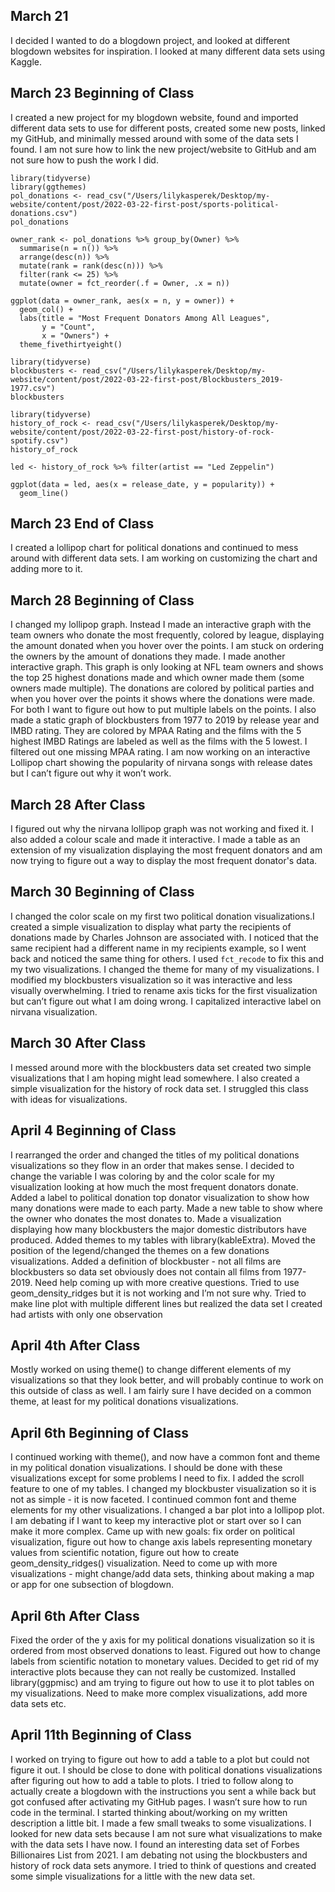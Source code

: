 ## March 21

I decided I wanted to do a blogdown project, and looked at different blogdown websites for inspiration. I looked at many different data sets using Kaggle. 

## March 23 Beginning of Class

I created a new project for my blogdown website, found and imported different data sets to use for different posts, created some new posts, linked my GitHub, and minimally messed around with some of the data sets I found. I am not sure how to link the new project/website to GitHub and am not sure how to push the work I did. 

```{r}
library(tidyverse)
library(ggthemes)
pol_donations <- read_csv("/Users/lilykasperek/Desktop/my-website/content/post/2022-03-22-first-post/sports-political-donations.csv")
pol_donations
```

```{r, message = FALSE, warning = FALSE, echo = FALSE}
owner_rank <- pol_donations %>% group_by(Owner) %>%
  summarise(n = n()) %>%
  arrange(desc(n)) %>%
  mutate(rank = rank(desc(n))) %>%
  filter(rank <= 25) %>%
  mutate(owner = fct_reorder(.f = Owner, .x = n))

ggplot(data = owner_rank, aes(x = n, y = owner)) +
  geom_col() +
  labs(title = "Most Frequent Donators Among All Leagues",
       y = "Count",
       x = "Owners") +
  theme_fivethirtyeight()
```

```{r}
library(tidyverse)
blockbusters <- read_csv("/Users/lilykasperek/Desktop/my-website/content/post/2022-03-22-first-post/Blockbusters_2019-1977.csv")
blockbusters

library(tidyverse)
history_of_rock <- read_csv("/Users/lilykasperek/Desktop/my-website/content/post/2022-03-22-first-post/history-of-rock-spotify.csv")
history_of_rock
```

```{r}
led <- history_of_rock %>% filter(artist == "Led Zeppelin")

ggplot(data = led, aes(x = release_date, y = popularity)) +
  geom_line() 
```

## March 23 End of Class

I created a lollipop chart for political donations and continued to mess around with different data sets. I am working on customizing the chart and adding more to it. 

## March 28 Beginning of Class 

I changed my lollipop graph. Instead I made an interactive graph with the team owners who donate the most frequently, colored by league, displaying the amount donated when you hover over the points. I am stuck on ordering the owners by the amount of donations they made. I made another interactive graph. This graph is only looking at NFL team owners and shows the top 25 highest donations made and which owner made them (some owners made multiple). The donations are colored by political parties and when you hover over the points it shows where the donations were made. For both I want to figure out how to put multiple labels on the points. I also made a static graph of blockbusters from 1977 to 2019 by release year and IMBD rating. They are colored by MPAA Rating and the films with the 5 highest IMBD Ratings are labeled as well as the films with the 5 lowest. I filtered out one missing MPAA rating. I am now working on an interactive Lollipop chart showing the popularity of nirvana songs with release dates but I can’t figure out why it won’t work. 

## March 28 After Class 

I figured out why the nirvana lollipop graph was not working and fixed it. I also added a colour scale and made it interactive. I made a table as an extension of my visualization displaying the most frequent donators and am now trying to figure out a way to display the most frequent donator's data. 

## March 30 Beginning of Class

I changed the color scale on my first two political donation visualizations.I created a simple visualization to display what party the recipients of donations made by Charles Johnson are associated with. I noticed that the same recipient had a different name in my recipients example, so I went back and noticed the same thing for others. I used ```fct_recode``` to fix this and my two visualizations. I changed the theme for many of my visualizations. I modified my blockbusters visualization so it was interactive and less visually overwhelming. I tried to rename axis ticks for the first visualization but can’t figure out what I am doing wrong. I capitalized interactive label on nirvana visualization. 

## March 30 After Class

I messed around more with the blockbusters data set created two simple visualizations that I am hoping might lead somewhere. I also created a simple visualization for the history of rock data set. I struggled this class with ideas for visualizations. 

## April 4 Beginning of Class

I rearranged the order and changed the titles of my political donations visualizations so they flow in an order that makes sense. I decided to change the variable I was coloring by and the color scale for my visualization looking at how much the most frequent donators donate. Added a label to political donation top donator visualization to show how many donations were made to each party. Made a new table to show where the owner who donates the most donates to. Made a visualization displaying how many blockbusters the major domestic distributors have produced. Added themes to my tables with library(kableExtra). Moved the position of the legend/changed the themes on a few donations visualizations. Added a definition of blockbuster - not all films are blockbusters so data set obviously does not contain all films from 1977-2019. Need help coming up with more creative questions. Tried to use geom_density_ridges but it is not working and I’m not sure why. Tried to make line plot with multiple different lines but realized the data set I created had artists with only one observation 

## April 4th After Class

Mostly worked on using theme() to change different elements of my visualizations so that they look better, and will probably continue to work on this outside of class as well. I am fairly sure I have decided on a common theme, at least for my political donations visualizations. 

## April 6th Beginning of Class 

I continued working with theme(), and now have a common font and theme in my political donation visualizations. I should be done with these visualizations except for some problems I need to fix. I added the scroll feature to one of my tables. I changed my blockbuster visualization so it is not as simple - it is now faceted. I continued common font and theme elements for my other visualizations. I changed a bar plot into a lollipop plot. I am debating if I want to keep my interactive plot or start over so I can make it more complex. Came up with new goals: fix order on political visualization, figure out how to change axis labels representing monetary values from scientific notation, figure out how to create geom_density_ridges() visualization. Need to come up with more visualizations - might change/add data sets, thinking about making a map or app for one subsection of blogdown. 

## April 6th After Class 

Fixed the order of the y axis for my political donations visualization so it is ordered from most observed donations to least. Figured out how to change labels from scientific notation to monetary values. Decided to get rid of my interactive plots because they can not really be customized. Installed library(ggpmisc) and am trying to figure out how to use it to plot tables on my visualizations. Need to make more complex visualizations, add more data sets etc. 

## April 11th Beginning of Class

I worked on trying to figure out how to add a table to a plot but could not figure it out. I should be close to done with political donations visualizations after figuring out how to add a table to plots. I tried to follow along to actually create a blogdown with the instructions you sent a while back but got confused after activating my GitHub pages. I wasn’t sure how to run code in the terminal. I started thinking about/working on my written description a little bit. I made a few small tweaks to some visualizations. I looked for new data sets because I am not sure what visualizations to make with the data sets I have now. I found an interesting data set of Forbes Billionaires List from 2021. I am debating not using the blockbusters and history of rock data sets anymore. I tried to think of questions and created some simple visualizations for a little with the new data set.  
